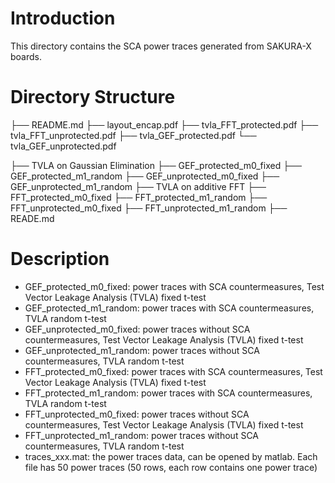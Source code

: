 # Introduction
This directory contains the SCA power traces generated from SAKURA-X boards.

# Directory Structure
├── README.md
├── layout_encap.pdf
├── tvla_FFT_protected.pdf
├── tvla_FFT_unprotected.pdf
├── tvla_GEF_protected.pdf
└── tvla_GEF_unprotected.pdf

├── TVLA on Gaussian Elimination
  ├── GEF_protected_m0_fixed
  ├── GEF_protected_m1_random
  ├── GEF_unprotected_m0_fixed
  ├── GEF_unprotected_m1_random
├── TVLA on additive FFT
  ├── FFT_protected_m0_fixed
  ├── FFT_protected_m1_random
  ├── FFT_unprotected_m0_fixed
  ├── FFT_unprotected_m1_random
├── READE.md


# Description
* GEF_protected_m0_fixed: power traces with SCA countermeasures, Test Vector Leakage Analysis (TVLA) fixed t-test
* GEF_protected_m1_random: power traces with SCA countermeasures, TVLA random t-test
* GEF_unprotected_m0_fixed: power traces without SCA countermeasures, Test Vector Leakage Analysis (TVLA) fixed t-test
* GEF_unprotected_m1_random: power traces without SCA countermeasures, TVLA random t-test
* FFT_protected_m0_fixed: power traces with SCA countermeasures, Test Vector Leakage Analysis (TVLA) fixed t-test
* FFT_protected_m1_random: power traces with SCA countermeasures, TVLA random t-test
* FFT_unprotected_m0_fixed: power traces without SCA countermeasures, Test Vector Leakage Analysis (TVLA) fixed t-test
* FFT_unprotected_m1_random: power traces without SCA countermeasures, TVLA random t-test
* traces_xxx.mat: the power traces data, can be opened by matlab. Each file has 50 power traces (50 rows, each row contains one power trace)
